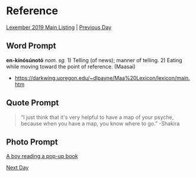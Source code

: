 # Reference
[Lexember 2019 Main Listing](../../toc_lex19) | [Previous Day](../w4/28)

## Word Prompt

**en-kínósúnotó** _nom. sg._ 1) Telling (of news); manner of telling. 2) Eating while moving toward the point of reference. (Maasai)

+ https://darkwing.uoregon.edu/~dlpayne/Maa%20Lexicon/lexicon/main.htm

## Quote Prompt

> “I just think that it's very helpful to have a map of your psyche, because when you have a map, you know where to go.” -Shakira

## Photo Prompt

[A boy reading a pop-up book](https://bit.ly/2Qvt3Mf)

[Next Day](30)
